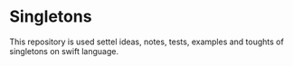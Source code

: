 # Singletons

This repository is used settel ideas, notes, tests, examples and toughts of singletons on swift language. 
